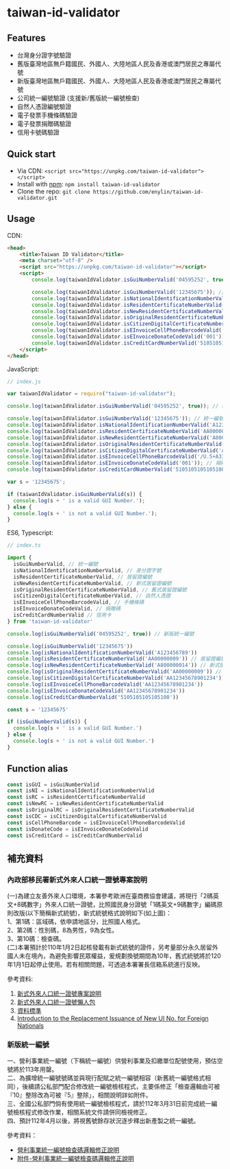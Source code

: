 # taiwan-id-validator

## Features

* 台灣身分證字號驗證
* 舊版臺灣地區無戶籍國民、外國人、大陸地區人民及香港或澳門居民之專屬代號
* 新版臺灣地區無戶籍國民、外國人、大陸地區人民及香港或澳門居民之專屬代號
* 公司統一編號驗證 (支援新/舊版統一編號檢查)
* 自然人憑證編號驗證
* 電子發票手機條碼驗證
* 電子發票捐贈碼驗證
* 信用卡號碼驗證

## Quick start

- Via CDN: `<script src="https://unpkg.com/taiwan-id-validator"></script>`
- Install with [npm](https://www.npmjs.com/): `npm install taiwan-id-validator`
- Clone the repo: `git clone https://github.com/enylin/taiwan-id-validator.git`

## Usage

CDN:
```html
<head>
    <title>Taiwan ID Validator</title>
    <meta charset="utf-8" />
    <script src="https://unpkg.com/taiwan-id-validator"></script>
    <script>
        console.log(taiwanIdValidator.isGuiNumberValid('04595252', true)); // 新版統一編號

        console.log(taiwanIdValidator.isGuiNumberValid('12345675')); // 統一編號
        console.log(taiwanIdValidator.isNationalIdentificationNumberValid('A123456789')); // 身分證字號
        console.log(taiwanIdValidator.isResidentCertificateNumberValid('AA00000009')); // 居留證編號 (舊式與新式)
        console.log(taiwanIdValidator.isNewResidentCertificateNumberValid('A800000014')); // 新式居留證編號
        console.log(taiwanIdValidator.isOriginalResidentCertificateNumberValid('AA00000009')); // 舊式居留證編號
        console.log(taiwanIdValidator.isCitizenDigitalCertificateNumberValid('AA12345678901234')); // 自然人憑證
        console.log(taiwanIdValidator.isEInvoiceCellPhoneBarcodeValid('/U.5+A33')); // 手機條碼
        console.log(taiwanIdValidator.isEInvoiceDonateCodeValid('001')); // 捐贈碼
        console.log(taiwanIdValidator.isCreditCardNumberValid('5105105105105100')); // 信用卡
    </script>
</head>
```

JavaScript:
```js
// index.js

var taiwanIdValidator = require("taiwan-id-validator");

console.log(taiwanIdValidator.isGuiNumberValid('04595252', true)); // 新版統一編號

console.log(taiwanIdValidator.isGuiNumberValid('12345675')); // 統一編號
console.log(taiwanIdValidator.isNationalIdentificationNumberValid('A123456789')); // 身分證字號
console.log(taiwanIdValidator.isResidentCertificateNumberValid('AA00000009')); // 居留證編號 (舊式與新式)
console.log(taiwanIdValidator.isNewResidentCertificateNumberValid('A800000014')); // 新式居留證編號
console.log(taiwanIdValidator.isOriginalResidentCertificateNumberValid('AA00000009')); // 舊式居留證編號
console.log(taiwanIdValidator.isCitizenDigitalCertificateNumberValid('AA12345678901234')); // 自然人憑證
console.log(taiwanIdValidator.isEInvoiceCellPhoneBarcodeValid('/U.5+A33')); // 手機條碼
console.log(taiwanIdValidator.isEInvoiceDonateCodeValid('001')); // 捐贈碼
console.log(taiwanIdValidator.isCreditCardNumberValid('5105105105105100')); // 信用卡

var s = '12345675';

if (taiwanIdValidator.isGuiNumberValid(s)) {
  console.log(s + ' is a valid GUI Number.');
} else {
  console.log(s + ' is not a valid GUI Number.');
}
```

ES6, Typescript:
```js
// index.ts

import {
  isGuiNumberValid, // 統一編號
  isNationalIdentificationNumberValid, // 身分證字號
  isResidentCertificateNumberValid, // 居留證編號
  isNewResidentCertificateNumberValid, // 新式居留證編號
  isOriginalResidentCertificateNumberValid, // 舊式居留證編號
  isCitizenDigitalCertificateNumberValid, // 自然人憑證
  isEInvoiceCellPhoneBarcodeValid, // 手機條碼
  isEInvoiceDonateCodeValid, // 捐贈碼
  isCreditCardNumberValid // 信用卡
} from 'taiwan-id-validator'

console.log(isGuiNumberValid('04595252', true)) // 新版統一編號

console.log(isGuiNumberValid('12345675'))
console.log(isNationalIdentificationNumberValid('A123456789'))
console.log(isResidentCertificateNumberValid('AA00000009')) // 居留證編號 (舊式與新式)
console.log(isNewResidentCertificateNumberValid('A800000014')) // 新式居留證編號
console.log(isOriginalResidentCertificateNumberValid('AA00000009')) // 舊式居留證編號
console.log(isCitizenDigitalCertificateNumberValid('AA12345678901234'))
console.log(isEInvoiceCellPhoneBarcodeValid('AA12345678901234'))
console.log(isEInvoiceDonateCodeValid('AA12345678901234'))
console.log(isCreditCardNumberValid('5105105105105100'))

const s = '12345675'

if (isGuiNumberValid(s)) {
  console.log(s + ' is a valid GUI Number.')
} else {
  console.log(s + ' is not a valid GUI Number.')
}
```

## Function alias

```js
const isGUI = isGuiNumberValid
const isNI = isNationalIdentificationNumberValid
const isRC = isResidentCertificateNumberValid
const isNewRC = isNewResidentCertificateNumberValid
const isOriginalRC = isOriginalResidentCertificateNumberValid
const isCDC = isCitizenDigitalCertificateNumberValid
const isCellPhoneBarcode = isEInvoiceCellPhoneBarcodeValid
const isDonateCode = isEInvoiceDonateCodeValid
const isCreditCard = isCreditCardNumberValid
```

## 補充資料

### 內政部移民署新式外來人口統一證號專案說明

(一)為建立友善外來人口環境，本署參考歐洲在臺商務協會建議，將現行「2碼英文+8碼數字」外來人口統一證號，比照國民身分證號「1碼英文+9碼數字」編碼原則改版(以下簡稱新式統號)，新式統號格式說明如下(如上圖)：\
1、第1碼：區域碼，依申請地區分，比照國人格式。\
2、第2碼：性別碼，8為男性，9為女性。\
3、第10碼：檢查碼。\
(二)本署預計於110年1月2日起核發載有新式統號的證件，另考量部分永久居留外國人未在境內，為避免影響民眾權益，爰規劃換號期間為10年，舊式統號將於120年1月1日起停止使用。若有相關問題，可透過本署署長信箱系統進行反映。

參考資料: 
1. [新式外來人口統一證號專案說明](https://www.immigration.gov.tw/5385/7445/238440/238442/240309/)
1. [新式外來人口統一證號懶人包](https://www.immigration.gov.tw/5382/5385/7445/238440/238442/241508/)
1. [資料標準](https://schema.gov.tw/Commonality/Commonality/Common%20Data)
1. [Introduction to the Replacement Issuance of New UI No. for Foreign Nationals](https://www.roc-taiwan.org/uploads/sites/3/2021/01/Introduction-to-the-Replacement-Issuance-of-New-UI-No.-for-Foreign-Nationals.pdf)

### 新版統一編號

一、營利事業統一編號（下稱統一編號）供營利事業及扣繳單位配號使用，預估空號將於113年用罄。\
二、為擴增統一編號號碼並與現行配賦之統一編號相容（新舊統一編號格式相同），後續請公私部門配合修改統一編號檢核程式，主要係修正「檢查邏輯由可被『10』整除改為可被『5』整除」，相關說明詳如附件。\
三、全國公私部門倘有使用統一編號檢核程式，請於112年3月31日前完成統一編號檢核程式修改作業，相關系統文件請併同檢視修正。\
四、預計112年4月以後，將視舊號餘存狀況逐步釋出新產製之統一編號。

參考資料：
- [營利事業統一編號檢查碼邏輯修正說明](https://www.fia.gov.tw/singlehtml/3?cntId=c4d9cff38c8642ef8872774ee9987283)
- [附件-營利事業統一編號檢查碼邏輯修正說明](https://www.fia.gov.tw/download/ff9c37611e9e46dab952676d24dc0b67)